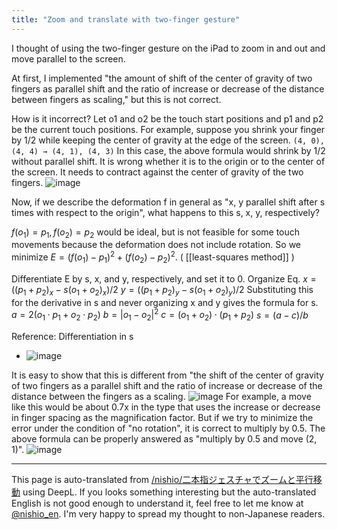 ```yaml
---
title: "Zoom and translate with two-finger gesture"
---
```


I thought of using the two-finger gesture on the iPad to zoom in and out and move parallel to the screen.

At first, I implemented "the amount of shift of the center of gravity of two fingers as parallel shift and the ratio of increase or decrease of the distance between fingers as scaling," but this is not correct.

How is it incorrect? Let o1 and o2 be the touch start positions and p1 and p2 be the current touch positions.
For example, suppose you shrink your finger by 1/2 while keeping the center of gravity at the edge of the screen. `(4, 0), (4, 4) → (4, 1), (4, 3)`
In this case, the above formula would shrink by 1/2 without parallel shift. It is wrong whether it is to the origin or to the center of the screen.
It needs to contract against the center of gravity of the two fingers.
![image](https://gyazo.com/dc7f454780c7554eb9cb8e63a42495f6/thumb/1000)

Now, if we describe the deformation f in general as "x, y parallel shift after s times with respect to the origin", what happens to this s, x, y, respectively?

$f(o_1) = p_1, f(o_2) = p_2$ would be ideal, but is not feasible for some touch movements because the deformation does not include rotation.
So we minimize $E = (f(o_1) - p_1) ^2 + (f(o_2) - p_2)^2$. ( [[least-squares method]] )

Differentiate E by s, x, and y, respectively, and set it to 0. Organize Eq.
$x = ((p_1 + p_2)_x - s (o_1 + o_2)_x)/2$
$y = ((p_1 + p_2)_y - s (o_1 + o_2)_y)/2$
Substituting this for the derivative in s and never organizing x and y gives the formula for s.
$a = 2 (o_1 \cdot p_1 + o_2 \cdot p_2)$
$b = |o_1 - o_2|^2$
$c = (o_1 + o_2) \cdot (p_1 + p_2)$
$s = (a - c) / b$

Reference: Differentiation in s
- ![image](https://gyazo.com/0d62efd2cb9596c8c22172b4e50dcfce/thumb/1000)

It is easy to show that this is different from "the shift of the center of gravity of two fingers as a parallel shift and the ratio of increase or decrease of the distance between the fingers as a scaling.
![image](https://gyazo.com/d9d24e63d041fc296ffeb2c51c811447/thumb/1000)
For example, a move like this would be about 0.7x in the type that uses the increase or decrease in finger spacing as the magnification factor.
But if we try to minimize the error under the condition of "no rotation", it is correct to multiply by 0.5.
The above formula can be properly answered as "multiply by 0.5 and move (2, 1)".
![image](https://gyazo.com/60bce24dfc5d6b8634156fa21dbeba3e/thumb/1000)


---
This page is auto-translated from [/nishio/二本指ジェスチャでズームと平行移動](https://scrapbox.io/nishio/二本指ジェスチャでズームと平行移動) using DeepL. If you looks something interesting but the auto-translated English is not good enough to understand it, feel free to let me know at [@nishio_en](https://twitter.com/nishio_en). I'm very happy to spread my thought to non-Japanese readers.